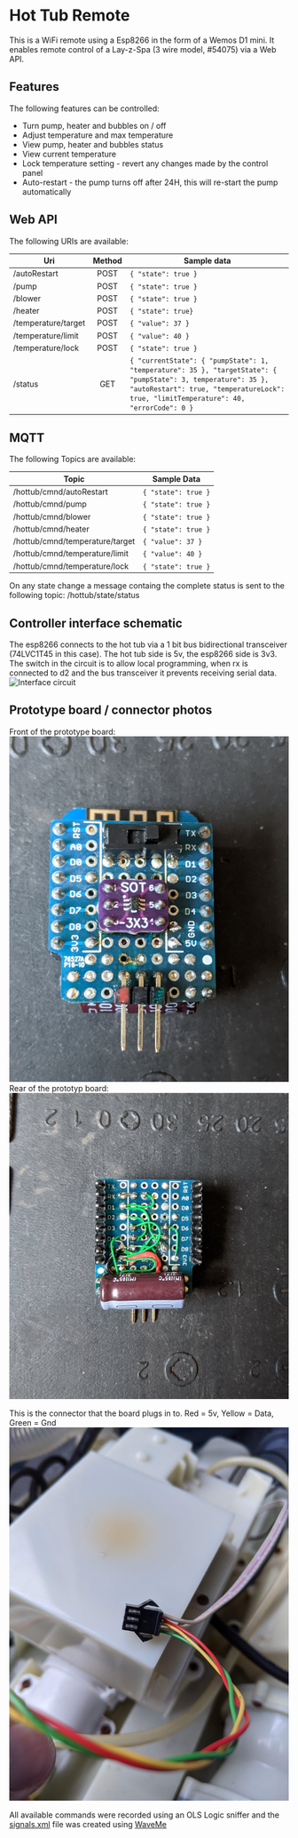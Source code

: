 # Hot Tub Remote

This is a WiFi remote using a Esp8266 in the form of a Wemos D1 mini.
It enables remote control of a Lay-z-Spa (3 wire model, #54075) via a Web API.

## Features

The following features can be controlled:

- Turn pump, heater and bubbles on / off
- Adjust temperature and max temperature
- View pump, heater and bubbles status
- View current temperature
- Lock temperature setting - revert any changes made by the control panel
- Auto-restart - the pump turns off after 24H, this will re-start the pump automatically

## Web API

The following URIs are available:

| Uri                 | Method | Sample data                                                                                                                                                                                            |
| ------------------- | :----: | ------------------------------------------------------------------------------------------------------------------------------------------------------------------------------------------------------ |
| /autoRestart        |  POST  | `{ "state": true }`                                                                                                                                                                                    |
| /pump               |  POST  | `{ "state": true }`                                                                                                                                                                                    |
| /blower             |  POST  | `{ "state": true }`                                                                                                                                                                                    |
| /heater             |  POST  | `{ "state": true}`                                                                                                                                                                                     |
| /temperature/target |  POST  | `{ "value": 37 }`                                                                                                                                                                                      |
| /temperature/limit  |  POST  | `{ "value": 40 }`                                                                                                                                                                                      |
| /temperature/lock   |  POST  | `{ "state": true }`                                                                                                                                                                                    |
| /status             |  GET   | `{ "currentState": { "pumpState": 1, "temperature": 35 }, "targetState": { "pumpState": 3, temperature": 35 }, "autoRestart": true, "temperatureLock": true, "limitTemperature": 40, "errorCode": 0 }` |

## MQTT

The following Topics are available:

| Topic                           | Sample Data         |
| ------------------------------- | ------------------- |
| /hottub/cmnd/autoRestart        | `{ "state": true }` |
| /hottub/cmnd/pump               | `{ "state": true }` |
| /hottub/cmnd/blower             | `{ "state": true }` |
| /hottub/cmnd/heater             | `{ "state": true }` |
| /hottub/cmnd/temperature/target | `{ "value": 37 }`   |
| /hottub/cmnd/temperature/limit  | `{ "value": 40 }`   |
| /hottub/cmnd/temperature/lock   | `{ "state": true }` |

On any state change a message containg the complete status is sent to the following topic:
/hottub/state/status

## Controller interface schematic

The esp8266 connects to the hot tub via a 1 bit bus bidirectional transceiver (74LVC1T45 in this case).
The hot tub side is 5v, the esp8266 side is 3v3.
The switch in the circuit is to allow local programming, when rx is connected to d2 and the bus transceiver it prevents receiving serial data.
![Interface circuit](https://raw.githubusercontent.com/ximon/Hot-tub-remote/master/Interface.png "Interface circuit")

## Prototype board / connector photos

Front of the prototype board:
![Prototype Front](/PrototypeFront.jpg "Prototype Front")
Rear of the prototyp board:
![Prototype Rear](/PrototypeRear.jpg "Prototype Rear")

This is the connector that the board plugs in to.
Red = 5v, Yellow = Data, Green = Gnd
![3 Pin Connector](/3PinConnector.jpg "3 Pin Connector")

All available commands were recorded using an OLS Logic sniffer and the [signals.xml](https://raw.githubusercontent.com/ximon/Hot-tub-remote/master/signals.xml) file was created using [WaveMe](https://waveme.weebly.com/)
